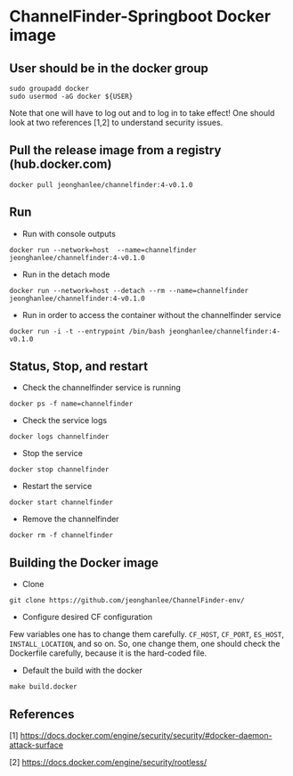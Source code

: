 ChannelFinder-Springboot Docker image
===

## User should be in the docker group

```
sudo groupadd docker
sudo usermod -aG docker ${USER}
```
Note that one will have to log out and to log in to take effect! One should look at two references [1,2] to understand security issues. 


## Pull the release image from a registry (hub.docker.com)

```
docker pull jeonghanlee/channelfinder:4-v0.1.0
```


## Run

* Run with console outputs 
```
docker run --network=host  --name=channelfinder jeonghanlee/channelfinder:4-v0.1.0
```

* Run in the detach mode
```
docker run --network=host --detach --rm --name=channelfinder jeonghanlee/channelfinder:4-v0.1.0
```

* Run in order to access the container without the channelfinder service
```
docker run -i -t --entrypoint /bin/bash jeonghanlee/channelfinder:4-v0.1.0
```

## Status, Stop, and restart

* Check the channelfinder service is running

```
docker ps -f name=channelfinder
```

* Check the service logs
```
docker logs channelfinder
```

* Stop the service
```
docker stop channelfinder
```

* Restart the service
```
docker start channelfinder
```

* Remove the channelfinder
```
docker rm -f channelfinder
```


## Building the Docker image

* Clone
```
git clone https://github.com/jeonghanlee/ChannelFinder-env/
```
* Configure desired CF configuration

Few variables one has to change them carefully. `CF_HOST`, `CF_PORT`, `ES_HOST`, `INSTALL_LOCATION`, and so on. So, one change them, one should check the Dockerfile carefully, because it is the hard-coded file.

* Default the build with the docker
```
make build.docker
```


## References
[1] https://docs.docker.com/engine/security/security/#docker-daemon-attack-surface

[2] https://docs.docker.com/engine/security/rootless/
